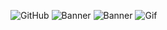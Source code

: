 ![GitHub](https://img.shields.io/badge/GitHub-181717?style=for-the-badge&logo=github)
![Banner](https://marketplace.canva.com/EAGCAIYxnOI/1/0/1600w/canva-banner-linkedin-creativo-acuarelas-sencillo-rosa-y-morado-2nvaxEtmpEY.jpg) 
![Banner](https://www.navlink.com/wp-content/uploads/navlink-services-header-1024x256-1280x300.jpg) 
![Gif](assets/github.gif)

